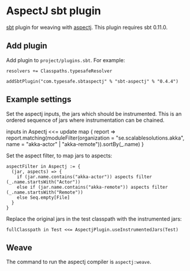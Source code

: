 AspectJ sbt plugin
==================

[sbt] plugin for weaving with [aspectj]. This plugin requires sbt 0.11.0.

[sbt]: https://github.com/harrah/xsbt
[aspectj]: http://www.eclipse.org/aspectj/


Add plugin
----------

Add plugin to `project/plugins.sbt`. For example:

    resolvers += Classpaths.typesafeResolver

    addSbtPlugin("com.typesafe.sbtaspectj" % "sbt-aspectj" % "0.4.4")


Example settings
----------------

Set the aspectj inputs, the jars which should be instrumented. This is an ordered sequence of jars where instrumentation can be chained.

  inputs in Aspectj <<= update map { report =>
    report.matching(moduleFilter(organization = "se.scalablesolutions.akka", name = "akka-actor" | "akka-remote")).sortBy(_.name)
  }

Set the aspect filter, to map jars to aspects:

    aspectFilter in Aspectj := {
      (jar, aspects) => {
        if (jar.name.contains("akka-actor")) aspects filter (_.name.startsWith("Actor"))
        else if (jar.name.contains("akka-remote")) aspects filter (_.name.startsWith("Remote"))
        else Seq.empty[File]
      }
    }

Replace the original jars in the test classpath with the instrumented jars:

    fullClasspath in Test <<= AspectjPlugin.useInstrumentedJars(Test)


Weave
-----

The command to run the aspectj compiler is `aspectj:weave`.
